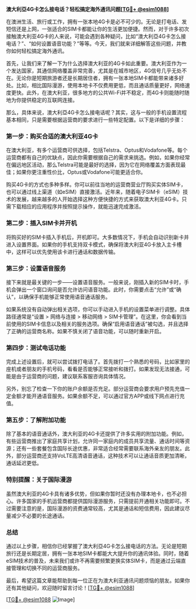 **澳大利亞4G卡怎么接电话？轻松搞定海外通讯问题[[TG💪+ @esim1088](https://t.me/s/esim1088)]**

在澳洲生活、旅行或工作，拥有一张本地4G卡是必不可少的。无论是打电话、发短信还是上网，一张适合的SIM卡都能让你的生活更加便捷。然而，对于许多初次接触澳大利亚4G卡的人来说，可能会遇到各种疑问，比如“澳大利亞4G卡怎么接电话？”、“如何设置语音功能？”等等。今天，我们就来详细解答这些问题，并教你如何轻松搞定海外通讯。

首先，让我们来了解一下为什么选择澳大利亚的4G卡如此重要。澳大利亚作为一个发达国家，其通信网络覆盖非常完善，尤其是在城市地区，4G信号几乎无处不在。无论你是短期旅游者还是长期居住者，拥有一张本地SIM卡都能带来诸多好处。比如，相比国际漫游，使用本地卡不仅费用更低，而且通话质量更好，网络速度更快。此外，在澳大利亚，很多地方的公共Wi-Fi并不稳定，而4G卡则能随时随地为你提供稳定的互联网连接。

那么，具体来说，澳大利亞4G卡怎么接电话呢？其实，这与一般的手机设置流程基本相同，只是需要根据运营商的要求进行一些特定配置。以下是详细的步骤：

### **第一步：购买合适的澳大利亚4G卡**
在澳大利亚，有多个运营商可供选择，包括Telstra、Optus和Vodafone等。每个运营商都有自己的优缺点，因此你需要根据自己的需求来挑选。例如，如果你经常在偏远地区活动，那么Telstra可能是最好的选择，因为它在网络覆盖方面表现最佳；如果你更注重性价比，Optus或Vodafone可能更适合你。

购买4G卡的方式也多种多样。你可以前往当地的运营商营业厅购买实体SIM卡，也可以通过线上渠道（如eSIM）直接激活。近年来，随着电子SIM卡（eSIM）技术的发展，越来越多的人开始选择这种方便快捷的方式来获取澳大利亚4G卡。只需下载相应的应用程序并按照提示操作，就能迅速完成激活。

### **第二步：插入SIM卡并开机**
将购买好的SIM卡插入手机后，开机即可。大多数情况下，手机会自动识别新卡并进入设置界面。如果你的手机支持双卡模式，确保将澳大利亚4G卡放入主卡槽中，这样可以优先使用该卡进行通话和数据传输。

### **第三步：设置语音服务**
接下来就是最关键的一步——设置语音服务。一般来说，刚插入新的SIM卡时，手机会弹出一个窗口询问是否允许访问语音功能。此时，你需要点击“允许”或“确认”，以确保手机能够正常使用语音通话服务。

如果系统没有自动弹出相关选项，你可以手动进入手机的设置菜单进行调整。具体路径通常是“设置 > 网络与连接 > 移动网络 > SIM卡管理”。在这里，你会看到当前使用的SIM卡信息以及相关的服务选项。确保“启用语音通话”被勾选，并且选择了正确的运营商名称。如果不慎关闭了语音功能，可以随时重新开启。

### **第四步：测试电话功能**
完成上述设置后，就可以尝试拨打电话了。首先拨打一个熟悉的号码，比如家里的座机或者朋友的手机号码，看看是否能够正常接听和拨打。如果发现无法接通，可能是由于运营商的问题，建议联系客服咨询具体情况。

另外，别忘了检查一下你的账户余额是否充足。部分运营商会要求用户预先充值一定金额才能开通语音服务。如果余额不足，可以通过官方APP或线下网点进行充值。

### **第五步：了解附加功能**
除了基本的语音通话外，澳大利亚的4G卡还提供了许多实用的附加功能。例如，有些运营商推出了家庭共享计划，允许同一家庭内的成员共享流量、通话时间等资源；还有一些套餐包含国际长途优惠，非常适合经常需要联系海外亲友的朋友。此外，部分运营商还支持VoLTE高清语音通话，这种技术可以让通话音质更加清晰，通话延迟更低。

### **特别提醒：关于国际漫游**
虽然澳大利亚的4G卡具有诸多优势，但如果你暂时还没有办理本地卡，也不必担心。许多国家的手机运营商都提供国际漫游服务，只需提前开通相关功能即可。不过需要注意的是，国际漫游的资费通常较高，尤其是通话和短信费用，因此建议尽量减少不必要的长途通话。

### **总结**
通过以上步骤，相信你已经掌握了澳大利亞4G卡怎么接电话的方法。无论是短期旅行还是长期定居，拥有一张本地SIM卡都能大大提升你的通讯体验。同时，随着eSIM技术的普及，未来我们或许不再需要频繁更换实体SIM卡，而是通过云端直接管理和切换不同的运营商服务。

最后，希望这篇文章能帮助到每一位正在为澳大利亚通讯问题烦恼的朋友。如果你还有其他疑问，欢迎随时留言讨论！[[TG💪+ @esim1088](https://t.me/s/esim1088)]

[[TG💪+ @esim1088](https://t.me/s/esim1088) ![Image](https://i.postimg.cc/4NQfJmqS/Snipaste-2025-05-13-00-14-12.png)]